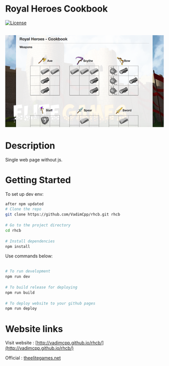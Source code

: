 # Royal Heroes Cookbook
<a href="http://opensource.org/licenses/MIT"><img src="https://camo.githubusercontent.com/576f25c78e59902f0c6ccfff81f0448ef660e90d/687474703a2f2f696d672e736869656c64732e696f2f62616467652f4c6963656e73652d4d49542d626c75652e737667" alt="License" data-canonical-src="http://img.shields.io/badge/License-MIT-blue.svg" style="max-width:100%;"></a>
<br><br>

![](https://raw.githubusercontent.com/VadimCpp/rhcb/master/src/img/screen.png)
# Description
Single web page without js.

# Getting Started

To set up dev env:

```bash
after npm updated
# Clone the repo
git clone https://github.com/VadimCpp/rhcb.git rhcb

# Go to the project directory
cd rhcb

# Install dependencies
npm install

```

Use commands below:

```bash

# To run development
npm run dev

# To build release for deploying
npm run build

# To deploy website to your github pages
npm run deploy

```

# Website links

Visit website : [http://vadimcpp.github.io/rhcb/](http://vadimcpp.github.io/rhcb/)

Official : [theelitegames.net](http://theelitegames.net)
